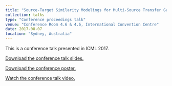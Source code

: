```yaml
---
title: "Source-Target Similarity Modelings for Multi-Source Transfer Gaussian Process Regression"
collection: talks
type: "Conference proceedings talk"
venue: "Conference Room 4.6 & 4.6, International Convention Centre"
date: 2017-08-07
location: "Sydney, Australia"
---
```


This is a conference talk presented in ICML 2017.

[Download the conference talk slides.](https://drive.google.com/file/d/1Gv2l2Gu64NffqkdHnKqYPDH2PoUoO_4G/view?usp=sharing)

[Download the conference poster.](https://drive.google.com/file/d/1pG34JfJdTHUx66mj5YbxuHbBis-0EQvw/view?usp=sharing)

[Watch the conference talk video.](https://vimeo.com/237275198)
